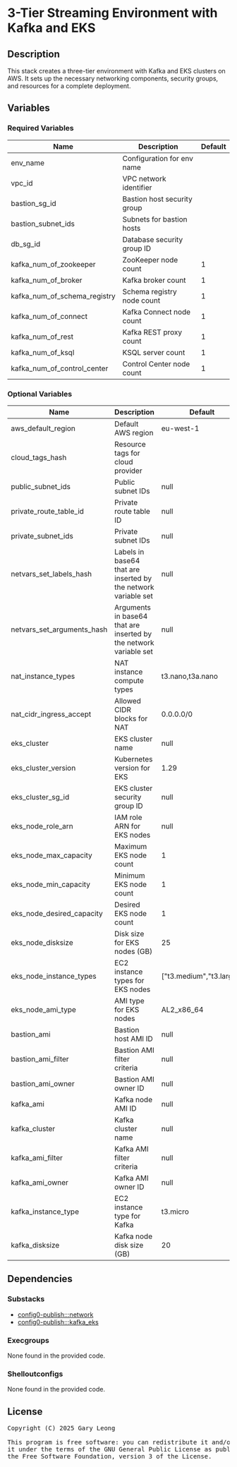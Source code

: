 # 3-Tier Streaming Environment with Kafka and EKS

## Description
This stack creates a three-tier environment with Kafka and EKS clusters on AWS. It sets up the necessary networking components, security groups, and resources for a complete deployment.

## Variables

### Required Variables
| Name | Description | Default |
|------|-------------|---------|
| env_name | Configuration for env name | &nbsp; |
| vpc_id | VPC network identifier | &nbsp; |
| bastion_sg_id | Bastion host security group | &nbsp; |
| bastion_subnet_ids | Subnets for bastion hosts | &nbsp; |
| db_sg_id | Database security group ID | &nbsp; |
| kafka_num_of_zookeeper | ZooKeeper node count | 1 |
| kafka_num_of_broker | Kafka broker count | 1 |
| kafka_num_of_schema_registry | Schema registry node count | 1 |
| kafka_num_of_connect | Kafka Connect node count | 1 |
| kafka_num_of_rest | Kafka REST proxy count | 1 |
| kafka_num_of_ksql | KSQL server count | 1 |
| kafka_num_of_control_center | Control Center node count | 1 |

### Optional Variables
| Name | Description | Default |
|------|-------------|---------|
| aws_default_region | Default AWS region | eu-west-1 |
| cloud_tags_hash | Resource tags for cloud provider | &nbsp; |
| public_subnet_ids | Public subnet IDs | null |
| private_route_table_id | Private route table ID | null |
| private_subnet_ids | Private subnet IDs | null |
| netvars_set_labels_hash | Labels in base64 that are inserted by the network variable set | null |
| netvars_set_arguments_hash | Arguments in base64 that are inserted by the network variable set | null |
| nat_instance_types | NAT instance compute types | t3.nano,t3a.nano |
| nat_cidr_ingress_accept | Allowed CIDR blocks for NAT | 0.0.0.0/0 |
| eks_cluster | EKS cluster name | null |
| eks_cluster_version | Kubernetes version for EKS | 1.29 |
| eks_cluster_sg_id | EKS cluster security group ID | null |
| eks_node_role_arn | IAM role ARN for EKS nodes | null |
| eks_node_max_capacity | Maximum EKS node count | 1 |
| eks_node_min_capacity | Minimum EKS node count | 1 |
| eks_node_desired_capacity | Desired EKS node count | 1 |
| eks_node_disksize | Disk size for EKS nodes (GB) | 25 |
| eks_node_instance_types | EC2 instance types for EKS nodes | ["t3.medium","t3.large"] |
| eks_node_ami_type | AMI type for EKS nodes | AL2_x86_64 |
| bastion_ami | Bastion host AMI ID | null |
| bastion_ami_filter | Bastion AMI filter criteria | null |
| bastion_ami_owner | Bastion AMI owner ID | null |
| kafka_ami | Kafka node AMI ID | null |
| kafka_cluster | Kafka cluster name | null |
| kafka_ami_filter | Kafka AMI filter criteria | null |
| kafka_ami_owner | Kafka AMI owner ID | null |
| kafka_instance_type | EC2 instance type for Kafka | t3.micro |
| kafka_disksize | Kafka node disk size (GB) | 20 |

## Dependencies

### Substacks
- [config0-publish:::network](https://api-app.config0.com/web_api/v1.0/stacks/config0-publish/network)
- [config0-publish:::kafka_eks](https://api-app.config0.com/web_api/v1.0/stacks/config0-publish/kafka_eks)

### Execgroups
None found in the provided code.

### Shelloutconfigs
None found in the provided code.

## License
<pre>
Copyright (C) 2025 Gary Leong <gary@config0.com>

This program is free software: you can redistribute it and/or modify
it under the terms of the GNU General Public License as published by
the Free Software Foundation, version 3 of the License.
</pre>